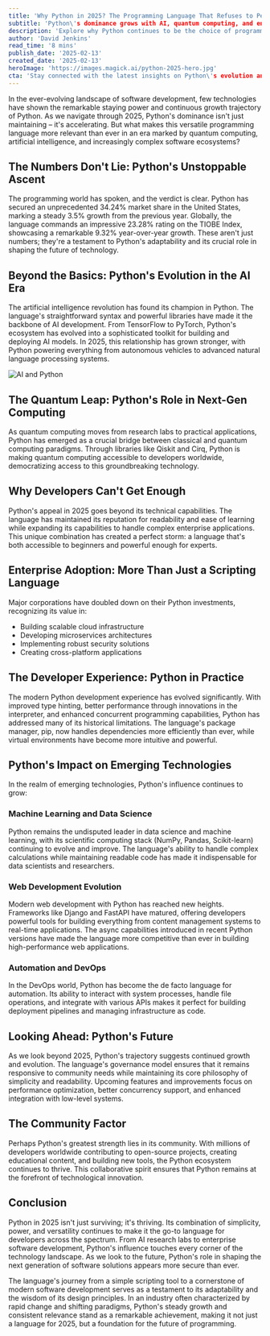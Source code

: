 ```yaml
---
title: 'Why Python in 2025? The Programming Language That Refuses to Peak'
subtitle: 'Python\'s dominance grows with AI, quantum computing, and enterprise adoption'
description: 'Explore why Python continues to be the choice of programmers in 2025, as it integrates seamlessly with AI, quantum computing, and complex enterprise systems. This article presents an in-depth analysis of Python\'s evolution, impact, and future trajectory.'
author: 'David Jenkins'
read_time: '8 mins'
publish_date: '2025-02-13'
created_date: '2025-02-13'
heroImage: 'https://images.magick.ai/python-2025-hero.jpg'
cta: 'Stay connected with the latest insights on Python\'s evolution and other programming trends by following us on LinkedIn. Join our community of tech enthusiasts and industry experts!'
---
```


In the ever-evolving landscape of software development, few technologies have shown the remarkable staying power and continuous growth trajectory of Python. As we navigate through 2025, Python's dominance isn't just maintaining – it's accelerating. But what makes this versatile programming language more relevant than ever in an era marked by quantum computing, artificial intelligence, and increasingly complex software ecosystems?

## The Numbers Don't Lie: Python's Unstoppable Ascent

The programming world has spoken, and the verdict is clear. Python has secured an unprecedented 34.24% market share in the United States, marking a steady 3.5% growth from the previous year. Globally, the language commands an impressive 23.28% rating on the TIOBE Index, showcasing a remarkable 9.32% year-over-year growth. These aren't just numbers; they're a testament to Python's adaptability and its crucial role in shaping the future of technology.

## Beyond the Basics: Python's Evolution in the AI Era

The artificial intelligence revolution has found its champion in Python. The language's straightforward syntax and powerful libraries have made it the backbone of AI development. From TensorFlow to PyTorch, Python's ecosystem has evolved into a sophisticated toolkit for building and deploying AI models. In 2025, this relationship has grown stronger, with Python powering everything from autonomous vehicles to advanced natural language processing systems.

![AI and Python](https://images.magick.ai/python-ai.jpg)

## The Quantum Leap: Python's Role in Next-Gen Computing

As quantum computing moves from research labs to practical applications, Python has emerged as a crucial bridge between classical and quantum computing paradigms. Through libraries like Qiskit and Cirq, Python is making quantum computing accessible to developers worldwide, democratizing access to this groundbreaking technology.

## Why Developers Can't Get Enough

Python's appeal in 2025 goes beyond its technical capabilities. The language has maintained its reputation for readability and ease of learning while expanding its capabilities to handle complex enterprise applications. This unique combination has created a perfect storm: a language that's both accessible to beginners and powerful enough for experts.

## Enterprise Adoption: More Than Just a Scripting Language

Major corporations have doubled down on their Python investments, recognizing its value in:
- Building scalable cloud infrastructure
- Developing microservices architectures
- Implementing robust security solutions
- Creating cross-platform applications

## The Developer Experience: Python in Practice

The modern Python development experience has evolved significantly. With improved type hinting, better performance through innovations in the interpreter, and enhanced concurrent programming capabilities, Python has addressed many of its historical limitations. The language's package manager, pip, now handles dependencies more efficiently than ever, while virtual environments have become more intuitive and powerful.

## Python's Impact on Emerging Technologies

In the realm of emerging technologies, Python's influence continues to grow:

### Machine Learning and Data Science

Python remains the undisputed leader in data science and machine learning, with its scientific computing stack (NumPy, Pandas, Scikit-learn) continuing to evolve and improve. The language's ability to handle complex calculations while maintaining readable code has made it indispensable for data scientists and researchers.

### Web Development Evolution

Modern web development with Python has reached new heights. Frameworks like Django and FastAPI have matured, offering developers powerful tools for building everything from content management systems to real-time applications. The async capabilities introduced in recent Python versions have made the language more competitive than ever in building high-performance web applications.

### Automation and DevOps

In the DevOps world, Python has become the de facto language for automation. Its ability to interact with system processes, handle file operations, and integrate with various APIs makes it perfect for building deployment pipelines and managing infrastructure as code.

## Looking Ahead: Python's Future

As we look beyond 2025, Python's trajectory suggests continued growth and evolution. The language's governance model ensures that it remains responsive to community needs while maintaining its core philosophy of simplicity and readability. Upcoming features and improvements focus on performance optimization, better concurrency support, and enhanced integration with low-level systems.

## The Community Factor

Perhaps Python's greatest strength lies in its community. With millions of developers worldwide contributing to open-source projects, creating educational content, and building new tools, the Python ecosystem continues to thrive. This collaborative spirit ensures that Python remains at the forefront of technological innovation.

## Conclusion

Python in 2025 isn't just surviving; it's thriving. Its combination of simplicity, power, and versatility continues to make it the go-to language for developers across the spectrum. From AI research labs to enterprise software development, Python's influence touches every corner of the technology landscape. As we look to the future, Python's role in shaping the next generation of software solutions appears more secure than ever.

The language's journey from a simple scripting tool to a cornerstone of modern software development serves as a testament to its adaptability and the wisdom of its design principles. In an industry often characterized by rapid change and shifting paradigms, Python's steady growth and consistent relevance stand as a remarkable achievement, making it not just a language for 2025, but a foundation for the future of programming.